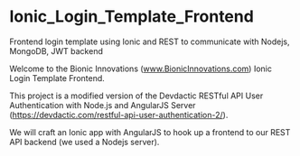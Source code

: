 # Ionic_Login_Template_Frontend
Frontend login template using Ionic and REST to communicate with Nodejs, MongoDB, JWT backend

Welcome to the Bionic Innovations (www.BionicInnovations.com) Ionic Login Template Frontend.

This project is a modified version of the Devdactic RESTful API User Authentication with Node.js and AngularJS Server (https://devdactic.com/restful-api-user-authentication-2/).

We will craft an Ionic app with AngularJS to hook up a frontend to our REST API backend (we used a Nodejs server).
